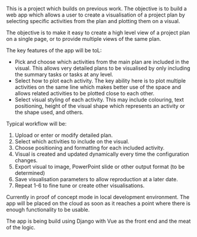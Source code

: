 This is a project which builds on previous work.  The objective is to build a web app which allows a user to create a visualisation of a project plan by selecting specific activities from the plan and plotting them on a visual.

The objective is to make it easy to create a high level view of a project plan on a single page, or to provide multiple views of the same plan.

The key features of the app will be toL:
- Pick and choose which activities from the main plan are included in the visual.  This allows very detailed plans to be visualised by only including the summary tasks or tasks at any level.
- Select how to plot each activity.  The key ability here is to plot multiple activities on the same line which makes better use of the space and allows related activities to be plotted close to each other.
- Select visual styling of each activity.  This may include colouring, text positioning, height of the visual shape which represents an activity or the shape used, and others.

Typical workflow will be:

1. Upload or enter or modify detailed plan.
2. Select which activities to include on the visual.
3. Choose positioning and formatting for each included activity.
4. Visual is created and updated dynamically every time the configuration changes.
5. Export visual to image, PowerPoint slide or other output format (to be determined)
6. Save visualisation parameters to allow reproduction at a later date.
7. Repeat 1-6 to fine tune or create other visualisations.

Currently in proof of concept mode in local development environment.  The app will be placed on the cloud as soon as it reaches a point where there is enough functionality to be usable.

The app is being build using Django with Vue as the front end and the meat of the logic.
